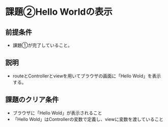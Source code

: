 # 課題②Hello Worldの表示

## 前提条件

- 課題①が完了していること。

## 説明

- routeとControllerとviewを用いてブラウザの画面に「Hello Wold」を表示する。

## 課題のクリア条件

- ブラウザに「Hello Wold」が表示されること
- 「Hello Wold」はControllerの変数で定義し、viewに変数を渡していること